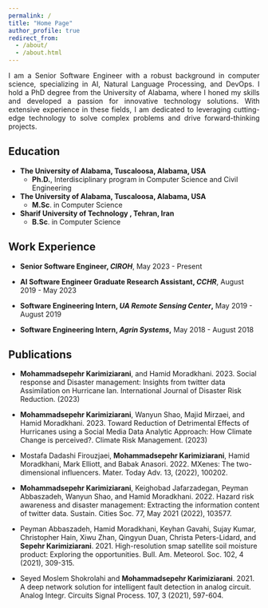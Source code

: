 ```yaml
---
permalink: /
title: "Home Page"
author_profile: true
redirect_from: 
  - /about/
  - /about.html
---
```


<p align="justify">
I am a Senior Software Engineer with a robust background in computer science, specializing in AI, Natural Language Processing, and DevOps. I hold a PhD degree from the University of Alabama, where I honed my skills and developed a passion for innovative technology solutions. With extensive experience in these fields, I am dedicated to leveraging cutting-edge technology to solve complex problems and drive forward-thinking projects.
</p>

Education
------
* **The University of Alabama, Tuscaloosa, Alabama, USA** 
    * **Ph.D.**, Interdisciplinary program in Computer Science and Civil Engineering
* **The University of Alabama, Tuscaloosa, Alabama, USA** 
    * **M.Sc**. in Computer Science
* **Sharif University of Technology , Tehran, Iran**
    * **B.Sc**. in Computer Science

Work Experience
------
* **Senior Software Engineer, _CIROH_**, May 2023 - Present

* **AI Software Engineer Graduate Research Assistant, _CCHR_**, August 2019 - May 2023

* **Software Engineering Intern, _UA Remote Sensing Center_,** May 2019 - August 2019

* **Software Engineering Intern, _Agrin Systems_,** May 2018 - August 2018

Publications
------
* **Mohammadsepehr Karimiziarani**, and Hamid Moradkhani. 2023. Social response and Disaster management: Insights from twitter data Assimilation on Hurricane Ian. International Journal of Disaster Risk Reduction. (2023)

* **Mohammadsepehr Karimiziarani**, Wanyun Shao, Majid Mirzaei, and Hamid Moradkhani. 2023. Toward Reduction of Detrimental Effects of Hurricanes using a Social Media Data Analytic Approach: How Climate Change is perceived?. Climate Risk Management. (2023)

* Mostafa Dadashi Firouzjaei, **Mohammadsepehr Karimiziarani**, Hamid Moradkhani, Mark Elliott, and Babak Anasori. 2022. MXenes: The two-dimensional influencers. Mater. Today Adv. 13, (2022), 100202.

* **Mohammadsepehr Karimiziarani**, Keighobad Jafarzadegan, Peyman Abbaszadeh, Wanyun Shao, and Hamid Moradkhani. 2022. Hazard risk awareness and disaster management: Extracting the information content of twitter data. Sustain. Cities Soc. 77, May 2021 (2022), 103577.

* Peyman Abbaszadeh, Hamid Moradkhani, Keyhan Gavahi, Sujay Kumar, Christopher Hain, Xiwu Zhan, Qingyun Duan, Christa Peters-Lidard, and **Sepehr Karimiziarani**. 2021. High-resolution smap satellite soil moisture product: Exploring the opportunities. Bull. Am. Meteorol. Soc. 102, 4 (2021), 309-315.

* Seyed Moslem Shokrolahi and **Mohammadsepehr Karimiziarani**. 2021. A deep network solution for intelligent fault detection in analog circuit. Analog Integr. Circuits Signal Process. 107, 3 (2021), 597-604.